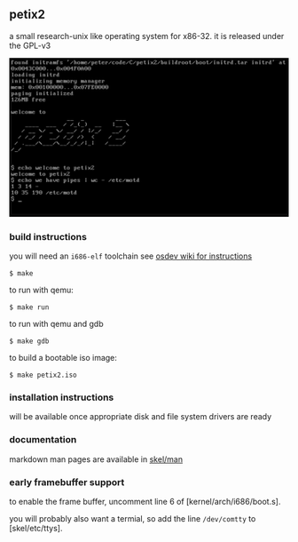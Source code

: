 ## petix2

a small research-unix like operating system for x86-32. it is released
under the GPL-v3

![petix2 in action](demo.png)

### build instructions

you will need an `i686-elf` toolchain see [osdev wiki for
instructions](https://wiki.osdev.org/GCC_Cross-Compiler)

```
$ make
```

to run with qemu:

```
$ make run
```

to run with qemu and gdb

```
$ make gdb
```

to build a bootable iso image:

```
$ make petix2.iso
```

### installation instructions

will be available once appropriate disk and file system drivers are ready

### documentation

markdown man pages are available in [skel/man](skel/man)

### early framebuffer support

to enable the frame buffer, uncomment line 6 of [kernel/arch/i686/boot.s].

you will probably also want a termial, so add the line `/dev/comtty` to
[skel/etc/ttys].
